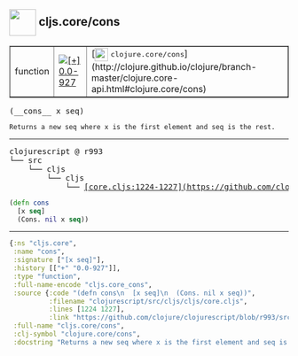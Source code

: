 ## <img width="48px" valign="middle" src="http://i.imgur.com/Hi20huC.png"> cljs.core/cons

 <table border="1">
<tr>
<td>function</td>
<td><a href="https://github.com/cljsinfo/api-refs/tree/0.0-927"><img valign="middle" alt="[+] 0.0-927" src="https://img.shields.io/badge/+-0.0--927-lightgrey.svg"></a> </td>
<td>
[<img height="24px" valign="middle" src="http://i.imgur.com/1GjPKvB.png"> <samp>clojure.core/cons</samp>](http://clojure.github.io/clojure/branch-master/clojure.core-api.html#clojure.core/cons)
</td>
</tr>
</table>

 <samp>
(__cons__ x seq)<br>
</samp>

```
Returns a new seq where x is the first element and seq is the rest.
```

---

 <pre>
clojurescript @ r993
└── src
    └── cljs
        └── cljs
            └── <ins>[core.cljs:1224-1227](https://github.com/clojure/clojurescript/blob/r993/src/cljs/cljs/core.cljs#L1224-L1227)</ins>
</pre>

```clj
(defn cons
  [x seq]
  (Cons. nil x seq))
```


---

```clj
{:ns "cljs.core",
 :name "cons",
 :signature ["[x seq]"],
 :history [["+" "0.0-927"]],
 :type "function",
 :full-name-encode "cljs.core_cons",
 :source {:code "(defn cons\n  [x seq]\n  (Cons. nil x seq))",
          :filename "clojurescript/src/cljs/cljs/core.cljs",
          :lines [1224 1227],
          :link "https://github.com/clojure/clojurescript/blob/r993/src/cljs/cljs/core.cljs#L1224-L1227"},
 :full-name "cljs.core/cons",
 :clj-symbol "clojure.core/cons",
 :docstring "Returns a new seq where x is the first element and seq is the rest."}

```
